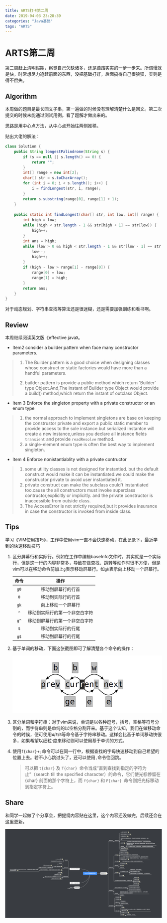 ```yaml
---
title: ARTS打卡第二周
date: 2019-04-03 23:28:39
categories: "Java基础"
tags: "ARTS"
---
```


# ARTS第二周

第二周赶上清明假期，察觉自己欠缺诸多，还是踏踏实实的一步一步来。所谓慢就是快，时常想尽力追赶前面的东西，没把基础打好，后面搞得自己很狼狈，实则是得不偿失。

<!--more-->

## Algorithm

本周做的题目是最长回文子串，第一遍做的时候没有理解清楚什么是回文。第二次提交的时候未能通过测试用例。看了题解才做出来的。

思路是用中心点方法，从中心点开始往两侧推移。

贴出大佬的解法：

```java
class Solution {
    public String longestPalindrome(String s) {
        if (s == null || s.length() == 0) {
            return "";
        }
        int[] range = new int[2];
        char[] str = s.toCharArray();
        for (int i = 0; i < s.length(); i++) {
            i = findLongest(str, i, range);
        }
        return s.substring(range[0], range[1] + 1);
    }
    
    public static int findLongest(char[] str, int low, int[] range) {
        int high = low;
        while (high < str.length - 1 && str[high + 1] == str[low]) {
            high++;
        }
        int ans = high;
        while (low > 0 && high < str.length - 1 && str[low - 1] == str[high + 1]) {
            low--;
            high++;
        }
        if (high - low > range[1] - range[0]) {
            range[0] = low;
            range[1] = high;
        }
        return ans;
    }
}
```

对于动态规划、字符串查找等算法还是很迷糊，还是需要加强训练和看书啊。

## Review

本周继续阅读英文版《effective java》。

- Item2 consider a builder pattern when face many constructor parameters.

> 1. The Builder pattern is a good choice when designing classes whose construct or static factories would have more than a handful parameters.
>
> 2. builder pattern is provide a public method which return 'Builder' type Object.And,The instant of Builder type Object would provide a build() method,which return the instant of outclass Object.

- Item 3 Enforce the singleton property with a private constructor or an enum type

> 1. the normal approach to implement singletons are base on keeping the construstor private and export a public static member to provide access to the sole instance.but serialized instantce will create a new instance,unless you declare all instance fields `transient` and provide `readResolve` method.
> 2. a single-element enum type is often the best way to implement singleton.

- Item 4 Enforce nonistantiablity with a private contructor

> 1. some utility classes is not designed for instantied. but the default construct would make it can be instantiated.we could make the constructor private to avoid user instantiated it.
> 2. private construct can make the subclass could't instantiated too.cause the all constructors must invoke superclass contructor,explicitly or implicitly. and the private constructor is inaccessible from outside class.
> 3. The AccessError is not strictly required,but it provides insurance in case the constructor is invoked from inside class.

## Tips

学习《VIM使用技巧》，工作中使用vim一直不会快速移动，在此记录下，最近学到的快速移动技巧

1. 区分屏幕行和实际行。例如在工作中编辑baseInfo文件时，其实就是一个实际行，但是这一行的内容非常多，导致在做查找、跳转等动作时很不方便，但是vim可以在移动命令前加上`g`表示移动屏幕行。如`gk`表示向上移动一个屏幕行。

   | 命令 |              操作              |
   | :--: | :----------------------------: |
   | `g0` |       移动到屏幕行的行首       |
   | `0`  |       移动到实际行的行首       |
   | `gk` |       向上移动一个屏幕行       |
   | `^`  | 移动到实际行的第一个非空白字符 |
   | `g^` | 移动到屏幕行的第一个非空白字符 |
   | `$`  |       移动到实际行的行尾       |
   | `g$` |       移动到屏幕行的行尾       |

2. 基于单词的移动，下面这张截图即可了解清楚各个命令的操作：

   ![](ARTS-2\moveBaseWord.png)

    

3. 区分单词和字符串：对于vim来说，单词是以各种逗号，括号，空格等符号分割的，而字符串则是单纯的以空格分割开来。基于这个认知，我们在做移动命令的时候，便可使用`W`/`E`/`B`等命令基于字符串移动。这样会比基于单词移动快很多，如果希望以细粒·度来移动则可以使用基于单词的方式。

4. 使用`f{char}`+`;`命令可以在同一行中，根据查找的字母快速移动到自己希望的位置上去。若不小心跳过头了，还可以使用`,`命令往回跳。

   > 可以把 `t{char}` 及 `T{char} `命令当成“直到查找到指定的字符为止”（search till 
   > the specified character）的命令，它们使光标停留在 {char} 前面的那个字符上，而
   > `f{char}` 和 `F{char} `命令则把光标移动到指定字符上。



## Share

和同学一起做了个分享会，把提纲内容贴在这里，这个内容还没做完，后续还会在这里更新。

![](ARTS-2\Java-concurrency-in-practice.png)




